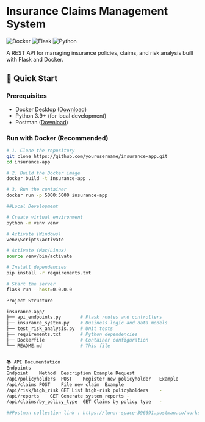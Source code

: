 # Insurance Claims Management System

![Docker](https://img.shields.io/badge/Docker-✓-blue)
![Flask](https://img.shields.io/badge/Flask-2.0.3-green)
![Python](https://img.shields.io/badge/Python-3.9+-yellow)

A REST API for managing insurance policies, claims, and risk analysis built with Flask and Docker.

## 🚀 Quick Start

### Prerequisites
- Docker Desktop ([Download](https://www.docker.com/products/docker-desktop))
- Python 3.9+ (for local development)
- Postman ([Download](https://www.postman.com/downloads/))

### Run with Docker (Recommended)
```bash
# 1. Clone the repository
git clone https://github.com/yourusername/insurance-app.git
cd insurance-app

# 2. Build the Docker image
docker build -t insurance-app .

# 3. Run the container
docker run -p 5000:5000 insurance-app

##Local Development

# Create virtual environment
python -m venv venv

# Activate (Windows)
venv\Scripts\activate

# Activate (Mac/Linux)
source venv/bin/activate

# Install dependencies
pip install -r requirements.txt

# Start the server
flask run --host=0.0.0.0

Project Structure

insurance-app/
├── api_endpoints.py       # Flask routes and controllers
├── insurance_system.py    # Business logic and data models
├── test_risk_analysis.py  # Unit tests
├── requirements.txt       # Python dependencies
├── Dockerfile             # Container configuration
└── README.md              # This file


📚 API Documentation 
Endpoints
Endpoint	Method	Description	Example Request
/api/policyholders	POST	Register new policyholder	Example
/api/claims	POST	File new claim	Example
/api/risk/high_risk	GET	List high-risk policyholders	-
/api/reports	GET	Generate system reports	-
/api/claims/by_policy_type	GET	Claims by policy type	-

##Postman collection link : https://lunar-space-396691.postman.co/workspace/back-end-postions-Workspace~bbef1616-c104-4e8c-93ef-90558db4ba6d/collection/32531181-b0ce2f9e-f11d-488a-b6be-6be49efe475f?action=share&creator=32531181&active-environment=32531181-8bdf599b-fb7e-4cec-9674-ed82edc2a960
